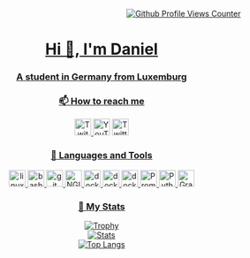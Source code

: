 <p align="right">
  <a href="https://github.com/antonkomarev/github-profile-views-counter" target="_blank"> <img src="https://komarev.com/ghpvc/?username=freezingDaniel&color=blue&style=flat" alt="Github Profile Views Counter" />
</p>
<h1 align="center">Hi 👋, I'm Daniel</h1>
<h3 align="center">A student in Germany from Luxemburg</h3>


<h3 align="center">📫 How to reach me</h3>
<p align="center">
  <a href="https://www.twitch.tv/freezingDaniel" target="_blank"><img src="https://www.vectorlogo.zone/logos/twitch/twitch-icon.svg" alt="Twitch" width="30" height="30" />
  <a href="https://www.youtube.com/channel/UCd5YbeRs6i1bq6mgNHSVc2A" target="_blank"><img src="https://www.vectorlogo.zone/logos/youtube/youtube-icon.svg" alt="YouTube" width="30" height="30"></a>
  <a href="https://twitter.com/freezingDaniel" target="_blank"><img src="https://www.vectorlogo.zone/logos/twitter/twitter-icon.svg" alt="Twitter" width="30" height="30" />
</p>
  
<h3 align="center">🔨 Languages and Tools</h3>
<p align="center">
  <a href="https://www.linux.org/" target="_blank"> <img src="https://www.vectorlogo.zone/logos/linux/linux-icon.svg" alt="linux" width="30" height="30" />
  <a href="https://www.gnu.org/software/bash/" target="_blank"> <img src="https://www.vectorlogo.zone/logos/gnu_bash/gnu_bash-icon.svg" alt="bash" width="30" height="30" />
  <a href="https://git-scm.com/" target="_blank"> <img src="https://www.vectorlogo.zone/logos/git-scm/git-scm-icon.svg" alt="git" width="30" height="30" />
  <a href="https://www.nginx.com/" target="_blank"> <img src="https://www.vectorlogo.zone/logos/nginx/nginx-icon.svg" alt="NGINX" width="30" height="30" />
  <a href="https://www.docker.com/" target="_blank"> <img src="https://www.vectorlogo.zone/logos/docker/docker-official.svg" alt="docker" width="30" height="30" />
  <a href="https://www.atlassian.com/software/bamboo" target="_blank"> <img src="https://www.vectorlogo.zone/logos/atlassian_bamboo/atlassian_bamboo-icon.svg" alt="docker" width="30" height="30" />
  <a href="https://www.atlassian.com/software/jira" target="_blank"> <img src="https://www.vectorlogo.zone/logos/atlassian_jira/atlassian_jira-icon.svg" alt="docker" width="30" height="30" />
  <a href="https://prometheus.io/" target="_blank"> <img src="https://www.vectorlogo.zone/logos/prometheusio/prometheusio-icon.svg" alt="Prometheus" width="30" height="30" />
  <a href="https://www.python.org/" target="_blank"> <img src="https://www.vectorlogo.zone/logos/python/python-icon.svg" alt="Python" width="30" height="30" />
  <a href="https://grafana.com/" target="_blank"> <img src="https://www.vectorlogo.zone/logos/grafana/grafana-icon.svg" alt="Grafana" width="30" height="30" />
</p>

<h3 align="center">🌱 My Stats</h3>
<p align="center">
  <a href="https://github.com/ryo-ma/github-profile-trophy" target="_blank"> <img src="https://github-profile-trophy.vercel.app/?username=freezingDaniel&theme=tokyonight" alt="Trophy" />
  <br>
  <a href="https://github.com/anuraghazra/github-readme-stats" target="_blank"> <img src="https://github-readme-stats.vercel.app/api?username=freezingDaniel&include_all_commits=true&show_icons=true&theme=tokyonight" alt="Stats" />
  <br>
  <a href="https://github.com/anuraghazra/github-readme-stats" target="_blank"> <img src="https://github-readme-stats.vercel.app/api/top-langs/?username=freezingDaniel&langs_count=10&layout=compact&theme=tokyonight" alt="Top Langs" />
</p>
